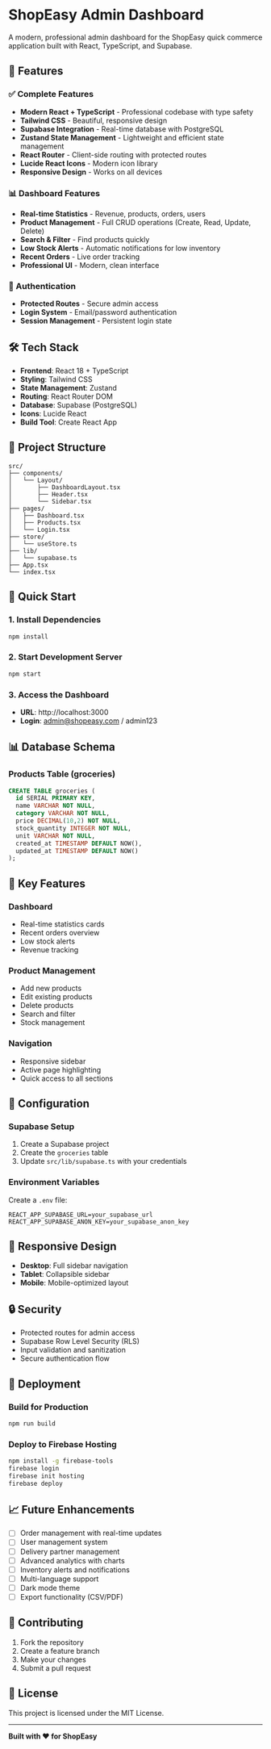 # ShopEasy Admin Dashboard

A modern, professional admin dashboard for the ShopEasy quick commerce application built with React, TypeScript, and Supabase.

## 🚀 Features

### ✅ Complete Features
- **Modern React + TypeScript** - Professional codebase with type safety
- **Tailwind CSS** - Beautiful, responsive design
- **Supabase Integration** - Real-time database with PostgreSQL
- **Zustand State Management** - Lightweight and efficient state management
- **React Router** - Client-side routing with protected routes
- **Lucide React Icons** - Modern icon library
- **Responsive Design** - Works on all devices

### 📊 Dashboard Features
- **Real-time Statistics** - Revenue, products, orders, users
- **Product Management** - Full CRUD operations (Create, Read, Update, Delete)
- **Search & Filter** - Find products quickly
- **Low Stock Alerts** - Automatic notifications for low inventory
- **Recent Orders** - Live order tracking
- **Professional UI** - Modern, clean interface

### 🔐 Authentication
- **Protected Routes** - Secure admin access
- **Login System** - Email/password authentication
- **Session Management** - Persistent login state

## 🛠️ Tech Stack

- **Frontend**: React 18 + TypeScript
- **Styling**: Tailwind CSS
- **State Management**: Zustand
- **Routing**: React Router DOM
- **Database**: Supabase (PostgreSQL)
- **Icons**: Lucide React
- **Build Tool**: Create React App

## 📁 Project Structure

```
src/
├── components/
│   └── Layout/
│       ├── DashboardLayout.tsx
│       ├── Header.tsx
│       └── Sidebar.tsx
├── pages/
│   ├── Dashboard.tsx
│   ├── Products.tsx
│   └── Login.tsx
├── store/
│   └── useStore.ts
├── lib/
│   └── supabase.ts
├── App.tsx
└── index.tsx
```

## 🚀 Quick Start

### 1. Install Dependencies
```bash
npm install
```

### 2. Start Development Server
```bash
npm start
```

### 3. Access the Dashboard
- **URL**: http://localhost:3000
- **Login**: admin@shopeasy.com / admin123

## 📊 Database Schema

### Products Table (groceries)
```sql
CREATE TABLE groceries (
  id SERIAL PRIMARY KEY,
  name VARCHAR NOT NULL,
  category VARCHAR NOT NULL,
  price DECIMAL(10,2) NOT NULL,
  stock_quantity INTEGER NOT NULL,
  unit VARCHAR NOT NULL,
  created_at TIMESTAMP DEFAULT NOW(),
  updated_at TIMESTAMP DEFAULT NOW()
);
```

## 🎯 Key Features

### Dashboard
- Real-time statistics cards
- Recent orders overview
- Low stock alerts
- Revenue tracking

### Product Management
- Add new products
- Edit existing products
- Delete products
- Search and filter
- Stock management

### Navigation
- Responsive sidebar
- Active page highlighting
- Quick access to all sections

## 🔧 Configuration

### Supabase Setup
1. Create a Supabase project
2. Create the `groceries` table
3. Update `src/lib/supabase.ts` with your credentials

### Environment Variables
Create a `.env` file:
```env
REACT_APP_SUPABASE_URL=your_supabase_url
REACT_APP_SUPABASE_ANON_KEY=your_supabase_anon_key
```

## 📱 Responsive Design

- **Desktop**: Full sidebar navigation
- **Tablet**: Collapsible sidebar
- **Mobile**: Mobile-optimized layout

## 🔒 Security

- Protected routes for admin access
- Supabase Row Level Security (RLS)
- Input validation and sanitization
- Secure authentication flow

## 🚀 Deployment

### Build for Production
```bash
npm run build
```

### Deploy to Firebase Hosting
```bash
npm install -g firebase-tools
firebase login
firebase init hosting
firebase deploy
```

## 📈 Future Enhancements

- [ ] Order management with real-time updates
- [ ] User management system
- [ ] Delivery partner management
- [ ] Advanced analytics with charts
- [ ] Inventory alerts and notifications
- [ ] Multi-language support
- [ ] Dark mode theme
- [ ] Export functionality (CSV/PDF)

## 🤝 Contributing

1. Fork the repository
2. Create a feature branch
3. Make your changes
4. Submit a pull request

## 📄 License

This project is licensed under the MIT License.

---

**Built with ❤️ for ShopEasy**


